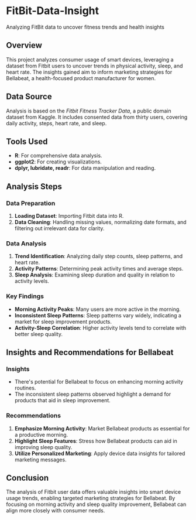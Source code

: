 # FitBit-Data-Insight
Analyzing FitBit data to uncover fitness trends and health insights

## Overview

This project analyzes consumer usage of smart devices, leveraging a dataset from Fitbit users to uncover trends in physical activity, sleep, and heart rate. The insights gained aim to inform marketing strategies for Bellabeat, a health-focused product manufacturer for women.

## Data Source

Analysis is based on the *Fitbit Fitness Tracker Data*, a public domain dataset from Kaggle. It includes consented data from thirty users, covering daily activity, steps, heart rate, and sleep.

## Tools Used

- **R**: For comprehensive data analysis.
- **ggplot2**: For creating visualizations.
- **dplyr, lubridate, readr**: For data manipulation and reading.

## Analysis Steps

### Data Preparation

1. **Loading Dataset**: Importing Fitbit data into R.
2. **Data Cleaning**: Handling missing values, normalizing date formats, and filtering out irrelevant data for clarity.

### Data Analysis

1. **Trend Identification**: Analyzing daily step counts, sleep patterns, and heart rate.
2. **Activity Patterns**: Determining peak activity times and average steps.
3. **Sleep Analysis**: Examining sleep duration and quality in relation to activity levels.

### Key Findings

- **Morning Activity Peaks**: Many users are more active in the morning.
- **Inconsistent Sleep Patterns**: Sleep patterns vary widely, indicating a market for sleep improvement products.
- **Activity-Sleep Correlation**: Higher activity levels tend to correlate with better sleep quality.

## Insights and Recommendations for Bellabeat

### Insights

- There's potential for Bellabeat to focus on enhancing morning activity routines.
- The inconsistent sleep patterns observed highlight a demand for products that aid in sleep improvement.

### Recommendations

1. **Emphasize Morning Activity**: Market Bellabeat products as essential for a productive morning.
2. **Highlight Sleep Features**: Stress how Bellabeat products can aid in improving sleep quality.
3. **Utilize Personalized Marketing**: Apply device data insights for tailored marketing messages.


## Conclusion

The analysis of Fitbit user data offers valuable insights into smart device usage trends, enabling targeted marketing strategies for Bellabeat. By focusing on morning activity and sleep quality improvement, Bellabeat can align more closely with consumer needs.